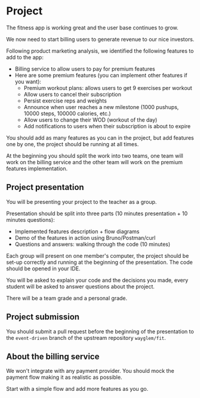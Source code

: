 # Project

The fitness app is working great and the user base continues to grow.

We now need to start billing users to generate revenue to our nice investors.

Following product marketing analysis, we identified the following features to add to the app:

- Billing service to allow users to pay for premium features
- Here are some premium features (you can implement other features if you want):
  - Premium workout plans: allows users to get 9 exercises per workout
  - Allow users to cancel their subscription
  - Persist exercise reps and weights
  - Announce when user reaches a new milestone (1000 pushups, 10000 steps, 100000 calories, etc.)
  - Allow users to change their WOD (workout of the day)
  - Add notifications to users when their subscription is about to expire

You should add as many features as you can in the project, but add features one by one, the project should be running at all times.

At the beginning you should split the work into two teams, one team will work on the billing service and the other team will work on the premium features implementation.

## Project presentation

You will be presenting your project to the teacher as a group.

Presentation should be split into three parts (10 minutes presentation + 10 minutes questions):

- Implemented features description + flow diagrams
- Demo of the features in action using Bruno/Postman/curl
- Questions and answers: walking through the code (10 minutes)

Each group will present on one member's computer, the project should be set-up correctly and running at the beginning of the presentation. The code should be opened in your IDE.

You will be asked to explain your code and the decisions you made, every student will be asked to answer questions about the project.

There will be a team grade and a personal grade.

## Project submission

You should submit a pull request before the beginning of the presentation to the `event-driven` branch of the upstream repository `wayglem/fit`.

## About the billing service

We won't integrate with any payment provider. You should mock the payment flow making it as realistic as possible.

Start with a simple flow and add more features as you go.
